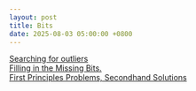 ```yaml
---
layout: post
title: Bits
date: 2025-08-03 05:00:00 +0800
---
```

[Searching for outliers](https://www.benkuhn.net/outliers/)  
[Filling in the Missing Bits.](https://alperenkeles.com/posts/the-missing-bits/)  
[First Principles Problems, Secondhand Solutions](https://staysaasy.com/management/2025/04/02/first-principles-problems-secondhand-solutions.html)  
  
